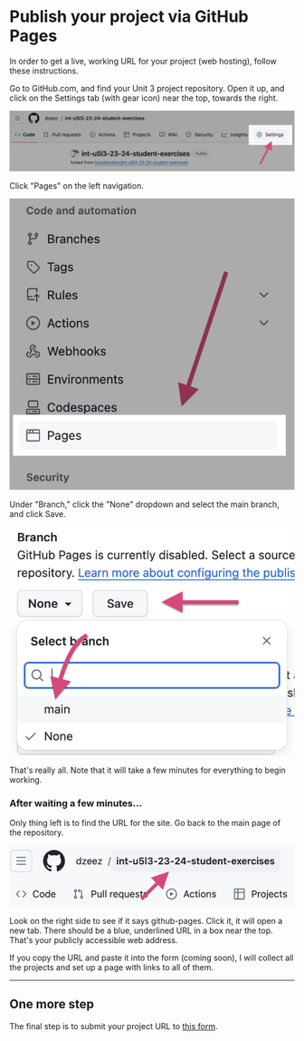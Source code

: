 # Publish your project via GitHub Pages

In order to get a live, working URL for your project (web hosting), follow these instructions.

Go to GitHub.com, and find your Unit 3 project repository. Open it up, and click on the Settings tab (with gear icon) near the top, towards the right.

![GitHub Settings icon](images/github_settings.png)

Click "Pages" on the left navigation.

![Pages option](images/github_pages.png)

Under "Branch," click the "None" dropdown and select the main branch, and click Save.

![main branch selection](images/github_branch_selection.png)

That's really all. Note that it will take a few minutes for everything to begin working.

### After waiting a few minutes...

Only thing left is to find the URL for the site. Go back to the main page of the repository.

![repository root](images/github_repo.png)

Look on the right side to see if it says github-pages. Click it, it will open a new tab. There should be a blue, underlined URL in a box near the top. That's your publicly accessible web address. 

If you copy the URL and paste it into the form (coming soon), I will collect all the projects and set up a page with links to all of them.

---
## One more step
The final step is to submit your project URL to [this form](https://forms.gle/UmPXoB9yhZt3TVRe6).
